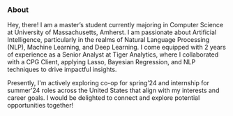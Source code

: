 ### About

Hey, there! I am a master’s student currently majoring in Computer Science at University of Massachusetts, Amherst. I am passionate about Artificial Intelligence, particularly in the realms of Natural Language Processing (NLP), Machine Learning, and Deep Learning. I come equipped with 2 years of experience as a Senior Analyst at Tiger Analytics, where I collaborated with a CPG Client, applying Lasso, Bayesian Regression, and NLP techniques to drive impactful insights.

Presently, I'm actively exploring co-op for spring’24 and internship for summer’24 roles across the United States that align with my interests and career goals. I would be delighted to connect and explore potential opportunities together!


<!--
**yarrap/yarrap** is a ✨ _special_ ✨ repository because its `README.md` (this file) appears on your GitHub profile.

Here are some ideas to get you started:

- 🔭 I’m currently working on ...
- 🌱 I’m currently learning ...
- 👯 I’m looking to collaborate on ...
- 🤔 I’m looking for help with ...
- 💬 Ask me about ...
- 📫 How to reach me: ...
- 😄 Pronouns: ...
- ⚡ Fun fact: ...
-->
